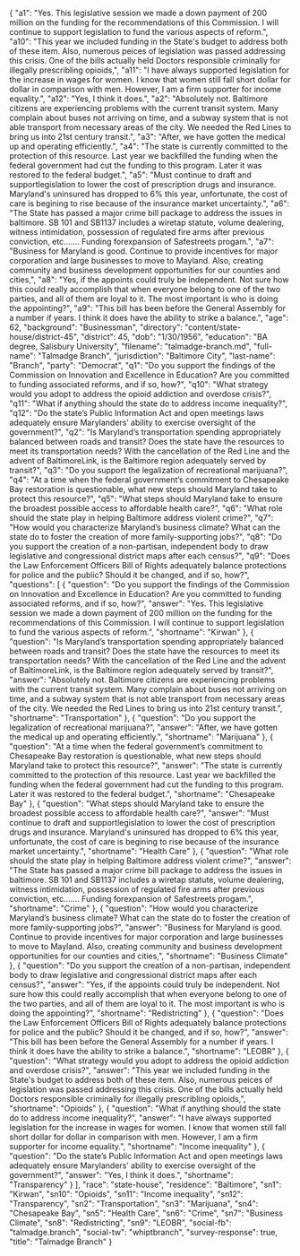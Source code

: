 {
  "a1": "Yes.  This legislative session we made a down payment of 200 million on the funding for the recommendations of this Commission.  I will continue to support legislation to fund the various aspects of reform.",
  "a10": "This year we included funding in the State's budget to address both of these item.  Also, numerous peices of legislation was passed addressing this crisis. One of the bills actually held Doctors responsible criminally for illegally prescribling opioids,",
  "a11": "I have always supported legislation for the increase in wages for women. I know that women still fall short dollar for dollar in comparison with men.  However, I am a firm supporter for income equality.",
  "a12": "Yes, I think it does.",
  "a2": "Absolutely not. Baltimore citizens are experiencing problems with the current transit system.  Many complain about buses not arriving on time, and a subway system that is not able transport from necessary areas of the city. We needed the Red Lines to bring us into 21st century transit.",
  "a3": "After, we have gotten the medical up and operating efficiently.",
  "a4": "The state is currently committed to the protection of this resource. Last year we backfilled the funding when the federal government had cut the funding to this program. Later it was restored to the federal budget.",
  "a5": "Must continue to draft and supportlegislation to lower the cost of prescription drugs and insurance. Maryland's uninsured has dropped to 6% this year, unfortunate,  the cost of care is begining to rise because of the insurance market uncertainty.",
  "a6": "The State has passed a major crime bill package to address the issues in baltimore.  SB 101 and SB1137 includes a wiretap statute, volume dealering,  witness intimidation, possession of regulated fire arms after previous conviction, etc....... Funding forexpansion of Safestreets progam.",
  "a7": "Business for Maryland is good.  Continue to provide incentives for major corporation and large businesses to move to Mayland.  Also, creating community and business development opportunities for our counties and cities,",
  "a8": "Yes,  if the appoints could truly be independent.  Not sure how this could really accomplish that when everyone belong to one of the two parties, and all of them are loyal to it. The most important is who is doing the appointing?",
  "a9": "This bill has been before the General Assembly for a number if years. I think it does have the ability to strike a balance.",
  "age": 62,
  "background": "Businessman",
  "directory": "content/state-house/district-45",
  "district": 45,
  "dob": "1/30/1956",
  "education": "BA degree, Salisbury University",
  "filename": "talmadge-branch.md",
  "full-name": "Talmadge Branch",
  "jurisdiction": "Baltimore City",
  "last-name": "Branch",
  "party": "Democrat",
  "q1": "Do you support the findings of the Commission on Innovation and Excellence in Education? Are you committed to funding associated reforms, and if so, how?",
  "q10": "What strategy would you adopt to address the opioid addiction and overdose crisis?",
  "q11": "What if anything should the state do to address income inequality?",
  "q12": "Do the state’s Public Information Act and open meetings laws adequately ensure Marylanders’ ability to exercise oversight of the government?",
  "q2": "Is Maryland’s transportation spending appropriately balanced between roads and transit? Does the state have the resources to meet its transportation needs? With the cancellation of the Red Line and the advent of BaltimoreLink, is the Baltimore region adequately served by transit?",
  "q3": "Do you support the legalization of recreational marijuana?",
  "q4": "At a time when the federal government’s commitment to Chesapeake Bay restoration is questionable, what new steps should Maryland take to protect this resource?",
  "q5": "What steps should Maryland take to ensure the broadest possible access to affordable health care?",
  "q6": "What role should the state play in helping Baltimore address violent crime?",
  "q7": "How would you characterize Maryland’s business climate? What can the state do to foster the creation of more family-supporting jobs?",
  "q8": "Do you support the creation of a non-partisan, independent body to draw legislative and congressional district maps after each census?",
  "q9": "Does the Law Enforcement Officers Bill of Rights adequately balance protections for police and the public? Should it be changed, and if so, how?",
  "questions": [
    {
      "question": "Do you support the findings of the Commission on Innovation and Excellence in Education? Are you committed to funding associated reforms, and if so, how?",
      "answer": "Yes.  This legislative session we made a down payment of 200 million on the funding for the recommendations of this Commission.  I will continue to support legislation to fund the various aspects of reform.",
      "shortname": "Kirwan"
    },
    {
      "question": "Is Maryland’s transportation spending appropriately balanced between roads and transit? Does the state have the resources to meet its transportation needs? With the cancellation of the Red Line and the advent of BaltimoreLink, is the Baltimore region adequately served by transit?",
      "answer": "Absolutely not. Baltimore citizens are experiencing problems with the current transit system.  Many complain about buses not arriving on time, and a subway system that is not able transport from necessary areas of the city. We needed the Red Lines to bring us into 21st century transit.",
      "shortname": "Transportation"
    },
    {
      "question": "Do you support the legalization of recreational marijuana?",
      "answer": "After, we have gotten the medical up and operating efficiently.",
      "shortname": "Marijuana"
    },
    {
      "question": "At a time when the federal government’s commitment to Chesapeake Bay restoration is questionable, what new steps should Maryland take to protect this resource?",
      "answer": "The state is currently committed to the protection of this resource. Last year we backfilled the funding when the federal government had cut the funding to this program. Later it was restored to the federal budget.",
      "shortname": "Chesapeake Bay"
    },
    {
      "question": "What steps should Maryland take to ensure the broadest possible access to affordable health care?",
      "answer": "Must continue to draft and supportlegislation to lower the cost of prescription drugs and insurance. Maryland's uninsured has dropped to 6% this year, unfortunate,  the cost of care is begining to rise because of the insurance market uncertainty.",
      "shortname": "Health Care"
    },
    {
      "question": "What role should the state play in helping Baltimore address violent crime?",
      "answer": "The State has passed a major crime bill package to address the issues in baltimore.  SB 101 and SB1137 includes a wiretap statute, volume dealering,  witness intimidation, possession of regulated fire arms after previous conviction, etc....... Funding forexpansion of Safestreets progam.",
      "shortname": "Crime"
    },
    {
      "question": "How would you characterize Maryland’s business climate? What can the state do to foster the creation of more family-supporting jobs?",
      "answer": "Business for Maryland is good.  Continue to provide incentives for major corporation and large businesses to move to Mayland.  Also, creating community and business development opportunities for our counties and cities,",
      "shortname": "Business Climate"
    },
    {
      "question": "Do you support the creation of a non-partisan, independent body to draw legislative and congressional district maps after each census?",
      "answer": "Yes,  if the appoints could truly be independent.  Not sure how this could really accomplish that when everyone belong to one of the two parties, and all of them are loyal to it. The most important is who is doing the appointing?",
      "shortname": "Redistricting"
    },
    {
      "question": "Does the Law Enforcement Officers Bill of Rights adequately balance protections for police and the public? Should it be changed, and if so, how?",
      "answer": "This bill has been before the General Assembly for a number if years. I think it does have the ability to strike a balance.",
      "shortname": "LEOBR"
    },
    {
      "question": "What strategy would you adopt to address the opioid addiction and overdose crisis?",
      "answer": "This year we included funding in the State's budget to address both of these item.  Also, numerous peices of legislation was passed addressing this crisis. One of the bills actually held Doctors responsible criminally for illegally prescribling opioids,",
      "shortname": "Opioids"
    },
    {
      "question": "What if anything should the state do to address income inequality?",
      "answer": "I have always supported legislation for the increase in wages for women. I know that women still fall short dollar for dollar in comparison with men.  However, I am a firm supporter for income equality.",
      "shortname": "Income inequality"
    },
    {
      "question": "Do the state’s Public Information Act and open meetings laws adequately ensure Marylanders’ ability to exercise oversight of the government?",
      "answer": "Yes, I think it does.",
      "shortname": "Transparency"
    }
  ],
  "race": "state-house",
  "residence": "Baltimore",
  "sn1": "Kirwan",
  "sn10": "Opioids",
  "sn11": "Income inequality",
  "sn12": "Transparency",
  "sn2": "Transportation",
  "sn3": "Marijuana",
  "sn4": "Chesapeake Bay",
  "sn5": "Health Care",
  "sn6": "Crime",
  "sn7": "Business Climate",
  "sn8": "Redistricting",
  "sn9": "LEOBR",
  "social-fb": "talmadge.branch",
  "social-tw": "whiptbranch",
  "survey-response": true,
  "title": "Talmadge Branch"
}
